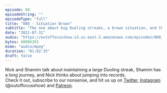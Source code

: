 ```yaml
---
episode: 88
episodeString: ""
episodeType: "full"
title: "088 - Situation Brown"
subtitle: "The one about big Duoling streaks, a brown situation, and the glory of records." 
date: "2021-07-31"
audio: "https://outoffocusshow.s3.us-east-2.amazonaws.com/episodes/088_Situation-Brown.mp4"
bytes: 60096293
mime: "audio/mpeg"
duration: "01:02:35"
draft: false
---
```


Nick and Shamim talk about maintaining a large Duoling streak, Shamim has a long journey, and Nick thinks about jumping into records.  
Check it out, subscribe to our nonsense, and hit us up on [Twitter][twit], [Instagram][insta] (\@outoffocusshow) and [Patreon][patreon].

[twit]: https://twitter.com/outoffocusshow
[insta]: https://instagram.com/outoffocusshow
[patreon]: https://www.patreon.com/outoffocusshow


